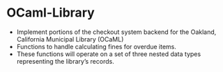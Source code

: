 # OCaml-Library
* Implement portions of the checkout system backend for the Oakland, California Municipal Library (OCaML)
* Functions to handle calculating fines for overdue items.
* These functions will operate on a set of three nested data types representing the library’s records.

